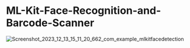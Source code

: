 # ML-Kit-Face-Recognition-and-Barcode-Scanner

![Screenshot_2023_12_13_15_11_20_662_com_example_mlkitfacedetection](https://github.com/begzodsuyunov/ML-Kit-Face-Recognition-and-Barcode-Scanner/assets/73460442/2426af0b-645d-40a2-82f2-4372f659fbfc)
